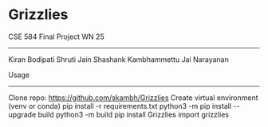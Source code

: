 # Grizzlies
CSE 584 Final Project WN 25
_____________________
Kiran Bodipati
Shruti Jain
Shashank Kambhammettu
Jai Narayanan

Usage
_____
Clone repo: https://github.com/skambh/Grizzlies
Create virtual environment (venv or conda)
pip install -r requirements.txt
python3 -m pip install --upgrade build
python3 -m build
pip install Grizzlies
import grizzlies